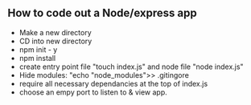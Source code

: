 ## How to code out a Node/express app

* Make a new directory
* CD into new directory
* npm init - y
* npm install 
* create entry point file "touch index.js" and node file "node index.js"
* Hide modules: "echo "node_modules">> .gitingore
* require all necessary dependancies at the top of index.js
* choose an empy port to listen to & view app.